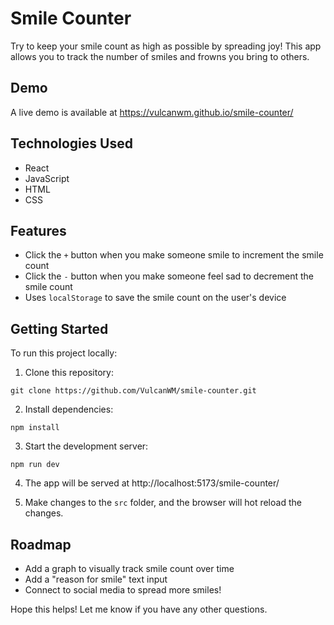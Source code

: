 # Smile Counter

Try to keep your smile count as high as possible by spreading joy! This app allows you to track the number of smiles and frowns you bring to others.

## Demo

A live demo is available at https://vulcanwm.github.io/smile-counter/

## Technologies Used

- React 
- JavaScript
- HTML
- CSS

## Features

- Click the `+` button when you make someone smile to increment the smile count
- Click the `-` button when you make someone feel sad to decrement the smile count
- Uses `localStorage` to save the smile count on the user's device


## Getting Started

To run this project locally:

1. Clone this repository:
```
git clone https://github.com/VulcanWM/smile-counter.git
```

2. Install dependencies: 
```
npm install
``` 

3. Start the development server:
```
npm run dev
```

4. The app will be served at http://localhost:5173/smile-counter/

5. Make changes to the `src` folder, and the browser will hot reload the changes.

## Roadmap

- Add a graph to visually track smile count over time
- Add a "reason for smile" text input
- Connect to social media to spread more smiles!

Hope this helps! Let me know if you have any other questions.
